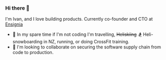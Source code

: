 ### Hi there 👋

I'm Ivan, and I love building products. Currently co-founder and CTO at [Ensignia](https://ensignia.dev)

- 🌱 In my spare time if I'm not coding I'm travelling, ~~Heliskiing~~ 🏂 Heli-snowboarding in NZ, running, or doing CrossFit training.
- 👯 I'm looking to collaborate on securing the software supply chain from code to production.

